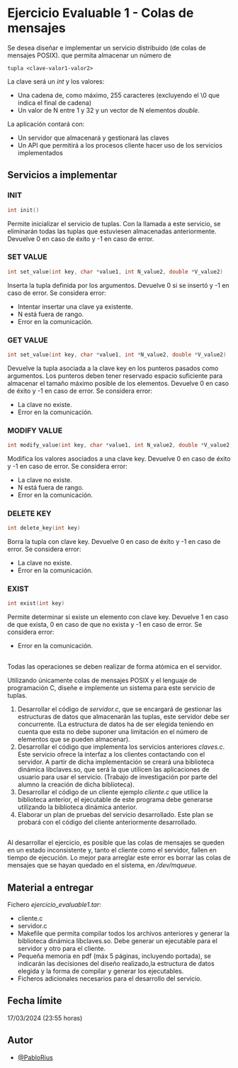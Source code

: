 # Ejercicio Evaluable 1 - Colas de mensajes

Se desea diseñar e implementar un servicio distribuido (de colas de mensajes POSIX). que permita almacenar un número de

```
tupla <clave-valor1-valor2>
```

La clave será un _int_ y los valores:

- Una cadena de, como máximo, 255 caracteres (excluyendo el \0 que indica el final de cadena)
- Un valor de N entre 1 y 32 y un vector de N elementos _double_.

La aplicación contará con:

- Un servidor que almacenará y gestionará las claves
- Un API que permitirá a los procesos cliente hacer uso de los servicios implementados

## Servicios a implementar

### INIT

```c
int init()
```

Permite inicializar el servicio de tuplas. Con la llamada a este servicio, se eliminarán todas las tuplas que estuviesen almacenadas anteriormente.
Devuelve 0 en caso de éxito y -1 en caso de error.

### SET VALUE

```c
int set_value(int key, char *value1, int N_value2, double *V_value2)
```

Inserta la tupla definida por los argumentos.
Devuelve 0 si se insertó y -1 en caso de error.
Se considera error:

- Intentar insertar una clave ya existente.
- N está fuera de rango.
- Error en la comunicación.

### GET VALUE

```c
int set_value(int key, char *value1, int *N_value2, double *V_value2)
```

Devuelve la tupla asociada a la clave key en los punteros pasados como argumentos.
Los punteros deben tener reservado espacio suficiente para almacenar el tamaño máximo posible de los elementos.
Devuelve 0 en caso de éxito y -1 en caso de error.
Se considera error:

- La clave no existe.
- Error en la comunicación.

### MODIFY VALUE

```c
int modify_value(int key, char *value1, int N_value2, double *V_value2)
```

Modifica los valores asociados a una clave key.
Devuelve 0 en caso de éxito y -1 en caso de error.
Se considera error:

- La clave no existe.
- N está fuera de rango.
- Error en la comunicación.

### DELETE KEY

```c
int delete_key(int key)
```

Borra la tupla con clave key.
Devuelve 0 en caso de éxito y -1 en caso de error.
Se considera error:

- La clave no existe.
- Error en la comunicación.

### EXIST

```c
int exist(int key)
```

Permite determinar si existe un elemento con clave key.
Devuelve 1 en caso de que exista, 0 en caso de que no exista y -1 en caso de error.
Se considera error:

- Error en la comunicación.

##

Todas las operaciones se deben realizar de forma atómica en el servidor.

Utilizando únicamente colas de mensajes POSIX y el lenguaje de programación C, diseñe e implemente un sistema para este servicio de tuplas.

1. Desarrollar el código de _servidor.c_, que se encargará de gestionar las estructuras de datos que almacenarán las tuplas, este servidor debe ser concurrente. (La estructura de datos ha de ser elegida teniendo en cuenta que esta no debe suponer una limitación en el número de elementos que se pueden almacenar).
2. Desarrollar el código que implementa los servicios anteriores _claves.c_. Este servicio ofrece la interfaz a los clientes contactando con el servidor. A partir de dicha implementación se creará una biblioteca dinámica libclaves.so, que será la que utilicen las aplicaciones de usuario para usar el servicio. (Trabajo de investigación por parte del alumno la creación de dicha biblioteca).
3. Desarrollar el código de un cliente ejemplo _cliente.c_ que utilice la biblioteca anterior, el ejecutable de este programa debe generarse utilizando la biblioteca dinámica anterior.
4. Elaborar un plan de pruebas del servicio desarrollado. Este plan se probará con el código del cliente anteriormente desarrollado.

##

Al desarrollar el ejercicio, es posible que las colas de mensajes se queden en un estado inconsistente y, tanto el cliente como el servidor, fallen en tiempo de ejecución.
Lo mejor para arreglar este error es borrar las colas de mensajes que se hayan quedado en el sistema, en _/dev/mqueue_.

## Material a entregar

Fichero _ejercicio_evaluable1.tar_:

- cliente.c
- servidor.c
- Makefile que permita compilar todos los archivos anteriores y generar la biblioteca dinámica libclaves.so. Debe generar un ejecutable para el servidor y otro para el cliente.
- Pequeña memoria en pdf (máx 5 páginas, incluyendo portada), se indicarán las decisiones del diseño realizado,la estructura de datos elegida y la forma de compilar y generar los ejecutables.
- Ficheros adicionales necesarios para el desarrollo del servicio.

## Fecha límite

17/03/2024 (23:55 horas)

## Autor

- [@PabloRius](https://github.com/PabloRius)
